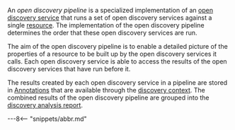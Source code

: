 <!-- SPDX-License-Identifier: CC-BY-4.0 -->
<!-- Copyright Contributors to the ODPi Egeria project. -->


An *open discovery pipeline* is a specialized implementation of an [open discovery service](/guides/developer/open-discovery-services/overview) that runs a set of open discovery services against a single [resource](/concepts/resource).  The implementation of the open discovery pipeline determines the order that these open discovery services are run.

The aim of the open discovery pipeline is to enable a detailed picture of the properties of a resource to be built up by the open discovery services it calls.  Each open discovery service is able to access the results of the open discovery services that have run before it.

The results created by each open discovery service in a pipeline are stored in [Annotations](/guides/developer/open-discovery-services/discovery-annotation) that are available through the [discovery context](/guides/developer/open-discovery-services/discovery-context).  The combined results of the open discovery pipeline are grouped into the [discovery analysis report](/guides/developer/open-discovery-services/discovery-analysis-report).


---8<-- "snippets/abbr.md"